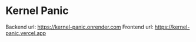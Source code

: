 # Kernel Panic

Backend url: https://kernel-panic.onrender.com
Frontend url: https://kernel-panic.vercel.app